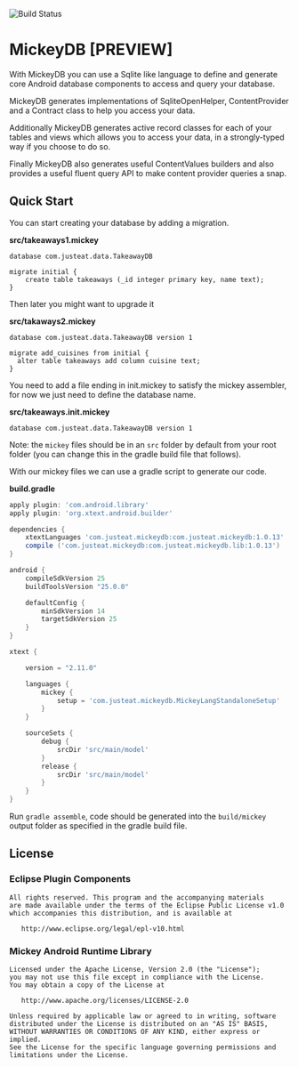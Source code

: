 ![Build Status](https://travis-ci.org/justeat/mickeydb.svg)

# MickeyDB [PREVIEW]

With MickeyDB you can use a Sqlite like language to define and generate core Android database components to access and query your database.

MickeyDB generates implementations of SqliteOpenHelper, ContentProvider and a Contract class to help you access your data.

Additionally MickeyDB generates active record classes for each of your tables and views which allows you to access your data, in a strongly-typed way if you choose to do so.

Finally MickeyDB also generates useful ContentValues builders and also provides a useful fluent query API to make content provider queries a snap.

## Quick Start

You can start creating your database by adding a migration.

**src/takeaways1.mickey**
```none
database com.justeat.data.TakeawayDB

migrate initial {
	create table takeaways (_id integer primary key, name text);
}
```

Then later you might want to upgrade it

**src/takaways2.mickey**
```
database com.justeat.data.TakeawayDB version 1

migrate add_cuisines from initial {
  alter table takeaways add column cuisine text;
}
```

You need to add a file ending in init.mickey to satisfy the mickey assembler, for now we just need to define the database name.

**src/takeaways.init.mickey**
```none
database com.justeat.data.TakeawayDB version 1
```

Note: the ``mickey`` files should be in an ``src`` folder by default from your root folder (you can change this in the gradle build file that follows).

With our mickey files we can use a gradle script to generate our code.

**build.gradle**
```gradle
apply plugin: 'com.android.library'
apply plugin: 'org.xtext.android.builder'

dependencies {
    xtextLanguages 'com.justeat.mickeydb:com.justeat.mickeydb:1.0.13'
    compile ('com.justeat.mickeydb:com.justeat.mickeydb.lib:1.0.13')
}

android {
    compileSdkVersion 25
    buildToolsVersion "25.0.0"

    defaultConfig {
        minSdkVersion 14
        targetSdkVersion 25
    }
}

xtext {

    version = "2.11.0"

    languages {
        mickey {
            setup = 'com.justeat.mickeydb.MickeyLangStandaloneSetup'
        }
    }

    sourceSets {
        debug {
            srcDir 'src/main/model'
        }
        release {
            srcDir 'src/main/model'
        }
    }
}
```

Run ```gradle assemble```, code should be generated into the ```build/mickey``` output folder as specified in the gradle build file.

## License

### Eclipse Plugin Components
    All rights reserved. This program and the accompanying materials
    are made available under the terms of the Eclipse Public License v1.0
    which accompanies this distribution, and is available at
       
       http://www.eclipse.org/legal/epl-v10.html

### Mickey Android Runtime Library
    Licensed under the Apache License, Version 2.0 (the "License");
    you may not use this file except in compliance with the License.
    You may obtain a copy of the License at

       http://www.apache.org/licenses/LICENSE-2.0

    Unless required by applicable law or agreed to in writing, software
    distributed under the License is distributed on an "AS IS" BASIS,
    WITHOUT WARRANTIES OR CONDITIONS OF ANY KIND, either express or implied.
    See the License for the specific language governing permissions and
    limitations under the License.
